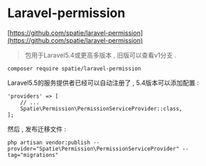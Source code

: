 # Laravel-permission

[https://github.com/spatie/laravel-permission](https://github.com/spatie/laravel-permission)

> 包用于Laravel5.4或更高多版本 , 旧版可以查看v1分支 .

```
composer require spatie/laravel-permission
```

Laravel5.5的服务提供者已经可以自动注册了 , 5.4版本可以添加配置 : 

```
'providers' => [
    // ...
    Spatie\Permission\PermissionServiceProvider::class,
];
```

然后 , 发布迁移文件 : 

```
php artisan vendor:publish --provider="Spatie\Permission\PermissionServiceProvider" --tag="migrations"
```



